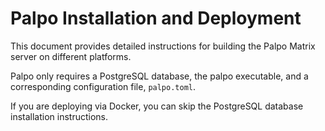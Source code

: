 # Palpo Installation and Deployment

This document provides detailed instructions for building the Palpo Matrix server on different platforms.

Palpo only requires a PostgreSQL database, the palpo executable, and a corresponding configuration file, `palpo.toml`.

If you are deploying via Docker, you can skip the PostgreSQL database installation instructions.